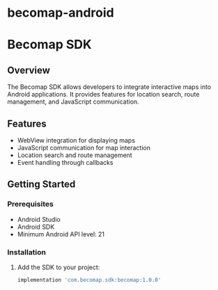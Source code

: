 # becomap-android
# Becomap SDK

## Overview

The Becomap SDK allows developers to integrate interactive maps into Android applications. It provides features for location search, route management, and JavaScript communication.

## Features

- WebView integration for displaying maps
- JavaScript communication for map interaction
- Location search and route management
- Event handling through callbacks

## Getting Started

### Prerequisites

- Android Studio
- Android SDK
- Minimum Android API level: 21

### Installation

1. Add the SDK to your project:
   ```groovy
   implementation 'com.becomap.sdk:becomap:1.0.0'